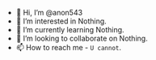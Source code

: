 - 👋 Hi, I’m @anon543
- 👀 I’m interested in Nothing.
- 🌱 I’m currently learning Nothing.
- 💞️ I’m looking to collaborate on Nothing.
- 📫 How to reach me - `U cannot`.

<!---
anon543/anon543 is a ✨ special ✨ repository because its `README.md` (this file) appears on your GitHub profile.
You can click the Preview link to take a look at your changes.
--->
